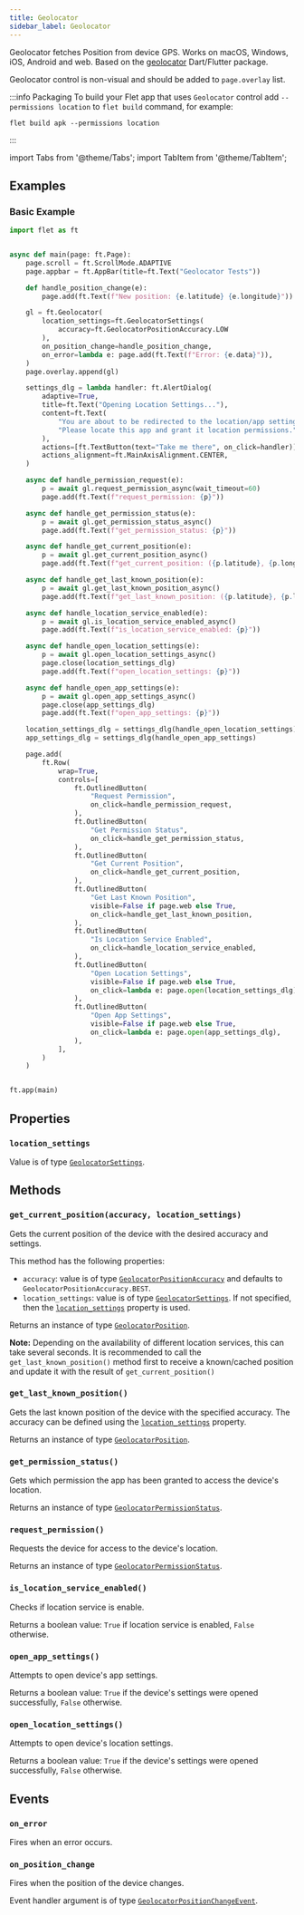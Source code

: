 ```yaml
---
title: Geolocator
sidebar_label: Geolocator
---
```


Geolocator fetches Position from device GPS. Works on macOS, Windows, iOS, Android and web.
Based on the [geolocator](https://pub.dev/packages/geolocator) Dart/Flutter package.

Geolocator control is non-visual and should be added to `page.overlay` list.

:::info Packaging
To build your Flet app that uses `Geolocator` control add `--permissions location` to `flet build` command, for example:

```
flet build apk --permissions location
```
:::

import Tabs from '@theme/Tabs';
import TabItem from '@theme/TabItem';

## Examples

### Basic Example

<Tabs groupId="language">
  <TabItem value="python" label="Python" default>

```python
import flet as ft


async def main(page: ft.Page):
    page.scroll = ft.ScrollMode.ADAPTIVE
    page.appbar = ft.AppBar(title=ft.Text("Geolocator Tests"))

    def handle_position_change(e):
        page.add(ft.Text(f"New position: {e.latitude} {e.longitude}"))

    gl = ft.Geolocator(
        location_settings=ft.GeolocatorSettings(
            accuracy=ft.GeolocatorPositionAccuracy.LOW
        ),
        on_position_change=handle_position_change,
        on_error=lambda e: page.add(ft.Text(f"Error: {e.data}")),
    )
    page.overlay.append(gl)

    settings_dlg = lambda handler: ft.AlertDialog(
        adaptive=True,
        title=ft.Text("Opening Location Settings..."),
        content=ft.Text(
            "You are about to be redirected to the location/app settings. "
            "Please locate this app and grant it location permissions."
        ),
        actions=[ft.TextButton(text="Take me there", on_click=handler)],
        actions_alignment=ft.MainAxisAlignment.CENTER,
    )

    async def handle_permission_request(e):
        p = await gl.request_permission_async(wait_timeout=60)
        page.add(ft.Text(f"request_permission: {p}"))

    async def handle_get_permission_status(e):
        p = await gl.get_permission_status_async()
        page.add(ft.Text(f"get_permission_status: {p}"))

    async def handle_get_current_position(e):
        p = await gl.get_current_position_async()
        page.add(ft.Text(f"get_current_position: ({p.latitude}, {p.longitude})"))

    async def handle_get_last_known_position(e):
        p = await gl.get_last_known_position_async()
        page.add(ft.Text(f"get_last_known_position: ({p.latitude}, {p.longitude})"))

    async def handle_location_service_enabled(e):
        p = await gl.is_location_service_enabled_async()
        page.add(ft.Text(f"is_location_service_enabled: {p}"))

    async def handle_open_location_settings(e):
        p = await gl.open_location_settings_async()
        page.close(location_settings_dlg)
        page.add(ft.Text(f"open_location_settings: {p}"))

    async def handle_open_app_settings(e):
        p = await gl.open_app_settings_async()
        page.close(app_settings_dlg)
        page.add(ft.Text(f"open_app_settings: {p}"))

    location_settings_dlg = settings_dlg(handle_open_location_settings)
    app_settings_dlg = settings_dlg(handle_open_app_settings)

    page.add(
        ft.Row(
            wrap=True,
            controls=[
                ft.OutlinedButton(
                    "Request Permission",
                    on_click=handle_permission_request,
                ),
                ft.OutlinedButton(
                    "Get Permission Status",
                    on_click=handle_get_permission_status,
                ),
                ft.OutlinedButton(
                    "Get Current Position",
                    on_click=handle_get_current_position,
                ),
                ft.OutlinedButton(
                    "Get Last Known Position",
                    visible=False if page.web else True,
                    on_click=handle_get_last_known_position,
                ),
                ft.OutlinedButton(
                    "Is Location Service Enabled",
                    on_click=handle_location_service_enabled,
                ),
                ft.OutlinedButton(
                    "Open Location Settings",
                    visible=False if page.web else True,
                    on_click=lambda e: page.open(location_settings_dlg),
                ),
                ft.OutlinedButton(
                    "Open App Settings",
                    visible=False if page.web else True,
                    on_click=lambda e: page.open(app_settings_dlg),
                ),
            ],
        )
    )


ft.app(main)
```
  </TabItem>
</Tabs>

## Properties

### `location_settings`

Value is of type [`GeolocatorSettings`](/docs/reference/types/geolocatorsettings).

## Methods

### `get_current_position(accuracy, location_settings)`

Gets the current position of the device with the desired accuracy and settings.

This method has the following properties:

* `accuracy`: value is of type [`GeolocatorPositionAccuracy`](/docs/reference/types/geolocatorpositionaccuracy) and
  defaults to `GeolocatorPositionAccuracy.BEST`.
* `location_settings`: value is of type [`GeolocatorSettings`](/docs/reference/types/geolocatorsettings). If not specified, then the [`location_settings`](#location_settings) property is used.

Returns an instance of type [`GeolocatorPosition`](/docs/reference/types/geolocatorposition).

**Note:** Depending on the availability of different location services, this can take several seconds.
It is recommended to call the `get_last_known_position()` method first to receive a known/cached position and update it
with the result of `get_current_position()`

### `get_last_known_position()`

Gets the last known position of the device with the specified accuracy. The accuracy can be defined using the [`location_settings`](#location_settings) property.

Returns an instance of type [`GeolocatorPosition`](/docs/reference/types/geolocatorposition).

### `get_permission_status()`

Gets which permission the app has been granted to access the device's location.

Returns an instance of type [`GeolocatorPermissionStatus`](/docs/reference/types/geolocatorpermissionstatus).

### `request_permission()`

Requests the device for access to the device's location.

Returns an instance of type [`GeolocatorPermissionStatus`](/docs/reference/types/geolocatorpermissionstatus).

### `is_location_service_enabled()`

Checks if location service is enable.

Returns a boolean value: `True` if location service is enabled, `False` otherwise.

### `open_app_settings()`

Attempts to open device's app settings.

Returns a boolean value: `True` if the device's settings were opened successfully, `False` otherwise.

### `open_location_settings()`

Attempts to open device's location settings.

Returns a boolean value: `True` if the device's settings were opened successfully, `False` otherwise.

## Events

### `on_error`

Fires when an error occurs.

### `on_position_change`

Fires when the position of the device changes.

Event handler argument is of type [`GeolocatorPositionChangeEvent`](/docs/reference/types/geolocatorpositionchangeevent).
